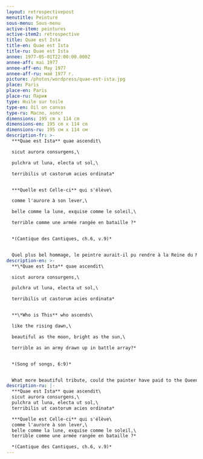 ```yaml
---
layout: retrospectivepost
menutitle: Peinture
sous-menu: Sous-menu
active-item: peintures
active-item2: retrospective
title: Quae est Ista
title-en: Quae est Ista
title-ru: Quae est Ista
annee: 1977-05-01T22:00:00.000Z
annee-aff: mai 1977
annee-aff-en: May 1977
annee-aff-ru: май 1977 г.
picture: /photos/wordpress/quae-est-ista.jpg
place: Paris
place-en: Paris
place-ru: Париж
type: Huile sur toile
type-en: Oil on canvas
type-ru: Масло, холст
dimensions: 195 cm x 114 cm
dimensions-en: 195 cm x 114 cm
dimensions-ru: 195 см x 114 см
description-fr: >-
  ***Quae est Ista** quae ascendit\

  sicut aurora consurgens,\

  pulchra ut luna, electa ut sol,\

  terribilis ut castorum acies ordinata*


  ***Quelle est Celle-ci** qui s'élève\

  comme l'aurore à son lever,\

  belle comme la lune, exquise comme le soleil,\

  terrible comme une armée rangée en bataille ?*


  *(Cantique des Cantiques, ch.6, v.9)*


  Quel plus bel hommage, le peintre aurait-il pu rendre à la Reine du Monde, que cette œuvre magnifique, pleine de majesté, la toute dernière , peinte quatre mois seulement avant sa mort ?
description-en: >-
  **\*Quae est Ista** quae ascendit\

  sicut aurora consurgens,\

  pulchra ut luna, electa ut sol,\

  terribilis ut castorum acies ordinata*


  **\*Who is This** who ascends\

  like the rising dawn,\

  beautiful as the moon, bright as the sun,\

  terrible as an army drawn up in battle array?*


  *(Song of songs, 6:9)*


  What more beautiful tribute, could the painter have paid to the Queen of the World, than this magnificent work, full of majesty, his very last, painted only four months before his death?
description-ru: |-
  ***Quae est Ista** quae ascendit\
  sicut aurora consurgens,\
  pulchra ut luna, electa ut sol,\
  terribilis ut castorum acies ordinata*

  ***Quelle est Celle-ci** qui s'élève\
  comme l'aurore à son lever,\
  belle comme la lune, exquise comme le soleil,\
  terrible comme une armée rangée en bataille ?*

  *(Cantique des Cantiques, ch.6, v.9)*
---
```

